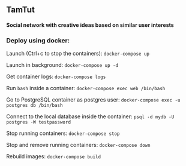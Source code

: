 ## TamTut

#### Social network with creative ideas based on similar user interests

### Deploy using docker:

Launch (Ctrl+c to stop the containers): 
`docker-compose up`

Launch in background: 
`docker-compose up -d`

Get container logs: 
`docker-compose logs`

Run `bash` inside a container: 
`docker-compose exec web /bin/bash`

Go to PostgreSQL container as postgres user: 
`docker-compose exec -u postgres db /bin/bash`

Connect to the local database inside the container:
`psql -d mydb -U postgres -W testpassword`

Stop running containers:
`docker-compose stop`

Stop and remove running containers:
`docker-compose down`

Rebuild images:
`docker-compose build`
